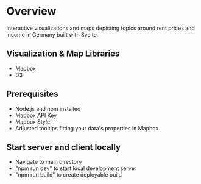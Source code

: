 # Overview 

Interactive visualizations and maps depicting topics around rent prices and income in Germany built with Svelte. 

## Visualization & Map Libraries
* Mapbox
* D3
  

## Prerequisites
* Node.js and npm installed
* Mapbox API Key
* Mapbox Style
* Adjusted tooltips fitting your data's properties in Mapbox

## Start server and client locally

* Navigate to main directory
* "npm run dev" to start local development server
* "npm run build" to create deployable build

